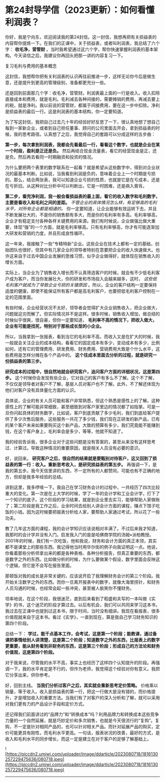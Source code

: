 # 第24封导学信（2023更新）：如何看懂利润表？

你好，我是宁向东，欢迎阅读我的第24封信。这一封信，我想再把有关损益表的内容帮你提炼一下。在我们的正课中，关于损益表，或者叫利润表，我总结了六个字： **收毛净，营管财** 。当时我希望通过这六个字，帮你快速掌握利润表的基本架构。今天读信之后，我建议你再回头把那一讲的内容复习一下。

复习毛利与费用的基本概念

这封信，我想帮你把有关利润表的认识再往前推进一步，这样无论你今后是做生意，还是提升到更高的管理级别，准备都更充分一些。

还是回到前面那几个字：收毛净，营管财。利润表最上面的一行是收入。收入扣除直接成本和费用，就是毛利。毛利减去各种间接的，需要摊销的费用，再减去要上的税，就是净利。我以前说的营管财，都属于间接费用，要在这一步中扣除。净利是损益表的最后一行。这是利润表的基本结构，你一定要知道。

为了写这封信，我把自己过去几十年的经验好好反思了一下，很认真地想了想自己每到一家新企业，或者到自己担任董事、顾问的公司里面去开会，拿到损益表的时候，我的思考路径。认真想了之后，我觉得自己的套路可以分成这样的五步曲：

 **第一步，每次拿到利润表，我都会先看最后一行，看看这个数字，也就是企业在某一个时段，盈利是正还是负。** 然后再结合现金流量表，看它的经营现金是正，还是负。然后再去看同一时期融资和投资的情况。

为什么要把两个表里的数字联系在一起看？就是希望从这些数字中，得到对企业状况的最基本判断。比如说，当我看到利润是负的，意味着企业上一个时期是亏损的。那么，结合两张表，我可以知道企业亏损的性质，也就是它是在亏成本，还是在亏折旧。从这种对比分析中可以判断出，它是一时困难，还是病入膏肓。

 **第二步，看完净利润，我一般会看损益表的最上面，看它的收入数字和毛利数字，主要是看收入和毛利之间的差距。**  *不管企业的具体情况怎么样，有足够高的毛利水平，对所有企业都是相通的。* 你一定要知道，让企业能够有效运转下去，并且不断发展壮大的，不是你的销售额有多大，而是你的毛利率有多高。毛利率够高，企业才有稳定支付各种各样关键费用的来源。我们有时候说，企业做强比做大重要，体现“强”的一个方面，就是毛利率够高。只有毛利率够高，你才有可能逐渐加大研发和营销的力度，并且形成良性循环。

这一年来，我接触了一些“专精特新”企业。这些企业在技术上都有一定的基础，创始团队也很好，但其中有几家企业的领导者特别在意要把企业的收入快速做大。也许这来自于过去中国企业发展的思维习惯，似乎企业做得好，就体现在销售收入的增长方面。

实际上，当企业为了销售收入增长而不认真筛选客户的时候，就会有不少低毛利客户成为客户，而当你发展壮大，你的研发和市场投入会越来越多，这时， *这些低毛利客户就成为了导致企业亏损的关键原因* 。所以，企业的客户结构一定要保持适度的健康，即使不能保证所有客户都是高毛利客户，也要把低毛利客户控制在一定的范围里面。

有些时候，企业经营状况不太好，领导者会觉得扩大企业销售收入，把企业做大，问题就迎刃而解了。但实际情况并不是这样。很多时候，销售收入增加，做总结的时候似乎很爽，很自豪，但你一定要知道， **毛利率不高的情况下，把收入做大，企业有可能是找死，特别对于那些成长型的小企业。**

所以，当我拿到一张报表，看到当它的毛利率不高，而收入又是在扩大的时候，我一般就会关注企业的成本结构，看看它的固定成本有多少，变动成本有多少，比例如何，还有它的管理费用、研发费用、财务费用、营销费用大致是个什么水平，这些费用是怎样分摊在各个产品中的。 **这个往成本里面去分析的过程，就是研究一份损益表的第三步。**

 **研究成本的过程中，很自然地就会研究客户，追问客户方面的详细状况，这是第四步。** 这个时候你会发现有些企业，它对自己的客户有多么不了解。这个不了解，不仅仅是领导者对客户不了解，基层人员对客户也不了解。此外，不了解还体现为他们对客户没有具体量化方面的认识。

具体说，企业的有关人员可能和客户非常熟悉，但这个熟悉是感性上的了解。这种感性上的了解可能非常细致，甚至细致到对客户家里边的情况都了如指掌。可是一旦你问起具体的财务数字，比如说，客户到底贡献了多少毛利，我们到底给客户提供了多少次售后服务，这些服务一共花了多少钱，我们现在正研发的新产品，已有的某个客户未来如果要购买这个新产品，大致的预算有多少，我们究竟能不能赚到钱，在这个客户身上，毛利率会是多少，等等，他就不知道了。

我的经验告诉我，很多企业对于这些问题是没有答案的，甚至从来没有这样思考过、计算过。导致这种情况的重要原因，就是相关人员没有必要的意识。

好，说回来。 **研究客户之后，很自然的结果就是要甄别对待客户，这又回到了损益表的第一行：收入。重新思考收入，是研究损益表的第五步。** 再强调一下，是我的第五步。我今天信里讲的东西，不一定所有的人都赞同，可能也有不正确的地方，但却是我多年经验的总结。

讲到这里，我多啰嗦一下。我自己在学习财务会计的过程中，一共经历了四次比较重大的变化。第一次是在上大学的时候，学了一年的会计学和工业会计学，打下了一个知识的底子。这个阶段的学习结果，就是到企业里去实习，能够帮助人家做账了；第二阶段是我工作之后，业余时间去给别人讲会计方面的课程，赚点下馆子吃饭的小钱。因为这时候要把报表分析给人家，要帮助人家通过考试，所以花了一些功夫。

教了几年这方面的课程，我的会计学知识应该说相对丰满了。不过后来我才知道，我那时的会计学并没有入门。启发我入门的是是哈佛商学院的汤姆•派柏教授。2001年的时候，我们有一次吃饭，他和我说，财务和会计方面的真正本领，其实都不是课堂上的那些东西。我记得他当时用华尔街的例子向我证明这一点。他说，你看着那些分析师拿出来的都是各种表格、各种分析报告，但真正重要的东西，都是数字之外的东西。比如做分析的时候，为什么要做某个假设，数字里面会反映这个逻辑，但它是不会写在报告里面。

那顿饭对我的成长是非常关键的，应该说开启了我理解财务会计的第三个阶段。我开始关注数字之外的东西。而你一旦离开报表中的数字，就像大海里捞针，和财务人员沟通的时候，也经常会起一些冲突，甚至被人偷笑你不懂财务。

坦率地说，在这个阶段，我很迷茫，直到后来看到了稻盛和夫写的一本叫做《实学》的书，这个迷茫的阶段才算过去。以后有机会，我们可以共同来学习这本书，我过去在正课中也提到过这本书，限于时间，当时没有细讲。我现在看报表，很多价值观就来自于这本书。看过《实学》，一直到现在，算是我自己学习财务知识的第四个阶段。

总结一下： **学过，能干点基本工作，会考试，这是第一个阶段；能教课，通过备课把事情给别人讲清楚，这是第二个阶段；知道数字之外的东西，比报表上的数字更重要，能从财务看到非财务的东西，这是第三个阶段；形成自己的方法论和财务价值观，这是第四个阶段。**

对于我来说，尽管我的水平不高，事实上也经历了这样四个认知提升的阶段。再强调一下，我的水平肯定是不行的，但作为老师，我觉得这个经验对你有意义。我把它分享出来，供你参考。

好，回到主线。 **当我们分析过客户之后，其实就会重新思考定价策略。** 价格乘以销量，等于收入。收入是损益表的第一行，把这一行做大是没有错的，而价格提升，才是增加收入的重要方法。当我们有了对客户的深入分析和了解，就可以采用对我们更有力的产品设计手段和定价方式。

还记得我们前面讲过的“品牌力”和“转换成本”吗？利用品牌力和转换成本这些竞争力量的一个自然延展，就是巧妙定价和多次销售，也就是今天很流行的“复购”。复购，不一定是针对相同产品的，也可以针对相关产品。而针对延展产品的购买，定价可能更具有刚性，而毛利水平更高。一句话，报表状况的改善，最好的方式，是收入和毛利水平的同步增长，而这一定是建立在对于客户的足够了解基础上。

![https://piccdn2.umiwi.com/uploader/image/ddarticle/2023080718/1816130257229475636/080718.jpeg](https://piccdn2.umiwi.com/uploader/image/ddarticle/2023080718/1816130257229475636/080718.jpeg)

---

